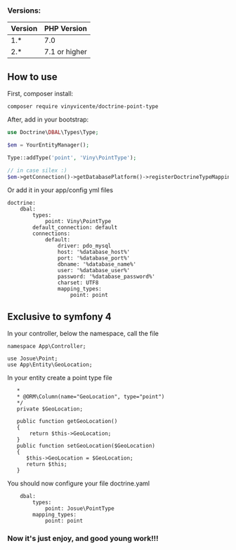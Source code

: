 ### Versions:

| Version  |  PHP Version |
|---|---|
| 1.*  |  7.0 |
| 2.*  |  7.1 or higher |


## How to use

First, composer install:

```
composer require vinyvicente/doctrine-point-type
```

After, add in your bootstrap:


```php
use Doctrine\DBAL\Types\Type;

$em = YourEntityManager();

Type::addType('point', 'Viny\PointType');

// in case silex :)
$em->getConnection()->getDatabasePlatform()->registerDoctrineTypeMapping('point', 'point');

```

Or add it in your app/config yml files
```
doctrine:
    dbal:
        types:
            point: Viny\PointType
        default_connection: default
        connections:
            default:
                driver: pdo_mysql
                host: '%database_host%'
                port: '%database_port%'
                dbname: '%database_name%'
                user: '%database_user%'
                password: '%database_password%'
                charset: UTF8
                mapping_types:
                    point: point
```

## Exclusive to symfony 4

In your controller, below the namespace, call the file

```<?php
namespace App\Controller;

use Josue\Point;
use App\Entity\GeoLocation;

```
In your entity create a point type file
```/**
   *  
   * @ORM\Column(name="GeoLocation", type="point")
   */
   private $GeoLocation;
   
   public function getGeoLocation()
   {
       return $this->GeoLocation;
   }
   public function setGeoLocation($GeoLocation)
   {
      $this->GeoLocation = $GeoLocation;
      return $this;
   }
```

You should now configure your file doctrine.yaml
``` doctrine:
    dbal:
        types:
            point: Josue\PointType
        mapping_types:
            point: point
```

### Now it's just enjoy, and good young work!!!
